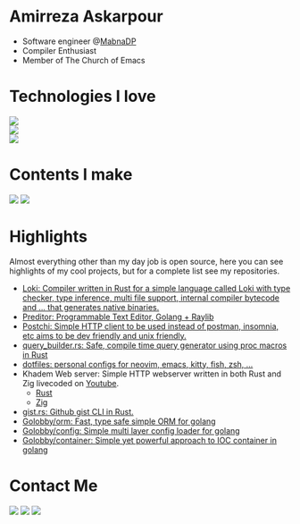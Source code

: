 # Amirreza Askarpour
- Software engineer @[MabnaDP](https://mabnadp.com/)
- Compiler Enthusiast
- Member of The Church of Emacs

# Technologies I love
[![](https://img.shields.io/badge/-go-black?style=for-the-badge&logo=go)](https://go.dev/)<br>
[![](https://img.shields.io/badge/-rust-black?style=for-the-badge&logo=rust)](https://www.rust-lang.org/)<br>
[![](https://img.shields.io/badge/-zig-black?style=for-the-badge&logo=zig)](https://www.ziglang.org/)<br>


# Contents I make
[![](https://img.shields.io/badge/-youtube-black?style=for-the-badge&logo=youtube)](https://www.youtube.com/c/AmirrezaAsk)
[![](https://img.shields.io/badge/-medium-black?style=for-the-badge&logo=medium)](https://medium.com/@amirrezaask)

# Highlights
Almost everything other than my day job is open source, here you can see highlights of my cool projects, but for a complete list see my repositories.
- [Loki: Compiler written in Rust for a simple language called Loki with type checker, type inference, multi file support, internal compiler bytecode and ... that generates native binaries.](https://github.com/amirrezaask/loki)
- [Preditor: Programmable Text Editor, Golang + Raylib ](https://github.com/amirrezaask/core)
- [Postchi: Simple HTTP client to be used instead of postman, insomnia, etc aims to be dev friendly and unix friendly. ](https://github.com/amirrezaask/postchi)
- [query_builder.rs: Safe, compile time query generator using proc macros in Rust](https://github.com/amirrezaask/query_builder.rs)
- [dotfiles: personal configs for neovim, emacs, kitty, fish, zsh, ...](https://github.com/amirrezaask/dotfiles)
- Khadem Web server: Simple HTTP webserver written in both Rust and Zig livecoded on [Youtube](https://www.youtube.com/playlist?list=PLS87DlLl8etzu2yg5c6a8dDB3wntFsRcj).
  - [Rust](https://github.com/amirrezaask/khadem/tree/master/rust)
  - [Zig](https://github.com/amirrezaask/khadem/tree/master/zig)
- [gist.rs: Github gist CLI in Rust.](https://github.com/amirrezaask/gist.rs)
- [Golobby/orm: Fast, type safe simple ORM for golang](https://github.com/golobby/orm)
- [Golobby/config: Simple multi layer config loader for golang](https://github.com/golobby/config)
- [Golobby/container: Simple yet powerful approach to IOC container in golang](https://github.com/golobby/container)


# Contact Me
[![](https://img.shields.io/badge/-Mail-black?style=for-the-badge&logo=gmail)](mailto:raskarpour@gmail.com)
[![](https://img.shields.io/badge/-Twitter-black?style=for-the-badge&logo=twitter)](https://twitter.com/amirrezaask)
[![](https://img.shields.io/badge/-LinkedIn-black?style=for-the-badge&logo=linkedin)](https://linkedin.com/in/amirreza-askarpour)
